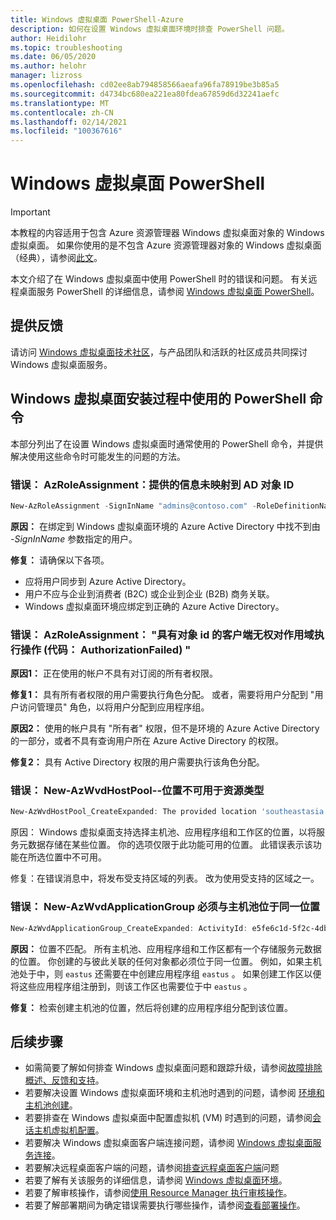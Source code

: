 ```yaml
---
title: Windows 虚拟桌面 PowerShell-Azure
description: 如何在设置 Windows 虚拟桌面环境时排查 PowerShell 问题。
author: Heidilohr
ms.topic: troubleshooting
ms.date: 06/05/2020
ms.author: helohr
manager: lizross
ms.openlocfilehash: cd02ee8ab794858566aeafa96fa78919be3b85a5
ms.sourcegitcommit: d4734bc680ea221ea80fdea67859d6d32241aefc
ms.translationtype: MT
ms.contentlocale: zh-CN
ms.lasthandoff: 02/14/2021
ms.locfileid: "100367616"
---
```

# <a name="windows-virtual-desktop-powershell"></a>Windows 虚拟桌面 PowerShell

>[!IMPORTANT]
>本教程的内容适用于包含 Azure 资源管理器 Windows 虚拟桌面对象的 Windows 虚拟桌面。 如果你使用的是不包含 Azure 资源管理器对象的 Windows 虚拟桌面（经典），请参阅[此文](./virtual-desktop-fall-2019/troubleshoot-powershell-2019.md)。

本文介绍了在 Windows 虚拟桌面中使用 PowerShell 时的错误和问题。 有关远程桌面服务 PowerShell 的详细信息，请参阅 [Windows 虚拟桌面 PowerShell](/powershell/windows-virtual-desktop/overview)。

## <a name="provide-feedback"></a>提供反馈

请访问 [Windows 虚拟桌面技术社区](https://techcommunity.microsoft.com/t5/Windows-Virtual-Desktop/bd-p/WindowsVirtualDesktop)，与产品团队和活跃的社区成员共同探讨 Windows 虚拟桌面服务。

## <a name="powershell-commands-used-during-windows-virtual-desktop-setup"></a>Windows 虚拟桌面安装过程中使用的 PowerShell 命令

本部分列出了在设置 Windows 虚拟桌面时通常使用的 PowerShell 命令，并提供解决使用这些命令时可能发生的问题的方法。

### <a name="error-new-azroleassignment-the-provided-information-does-not-map-to-an-ad-object-id"></a>错误： AzRoleAssignment：提供的信息未映射到 AD 对象 ID

```powershell
New-AzRoleAssignment -SignInName "admins@contoso.com" -RoleDefinitionName "Desktop Virtualization User" -ResourceName "0301HP-DAG" -ResourceGroupName 0301RG -ResourceType 'Microsoft.DesktopVirtualization/applicationGroups'
```

**原因：** 在绑定到 Windows 虚拟桌面环境的 Azure Active Directory 中找不到由 *-SignInName* 参数指定的用户。

**修复：** 请确保以下各项。

- 应将用户同步到 Azure Active Directory。
- 用户不应与企业到消费者 (B2C) 或企业到企业 (B2B) 商务关联。
- Windows 虚拟桌面环境应绑定到正确的 Azure Active Directory。

### <a name="error-new-azroleassignment-the-client-with-object-id-does-not-have-authorization-to-perform-action-over-scope-code-authorizationfailed"></a>错误： AzRoleAssignment： "具有对象 id 的客户端无权对作用域执行操作 (代码： AuthorizationFailed) "

**原因1：** 正在使用的帐户不具有对订阅的所有者权限。

**修复1：** 具有所有者权限的用户需要执行角色分配。 或者，需要将用户分配到 "用户访问管理员" 角色，以将用户分配到应用程序组。

**原因2：** 使用的帐户具有 "所有者" 权限，但不是环境的 Azure Active Directory 的一部分，或者不具有查询用户所在 Azure Active Directory 的权限。

**修复2：** 具有 Active Directory 权限的用户需要执行该角色分配。

### <a name="error-new-azwvdhostpool----the-location-is-not-available-for-resource-type"></a>错误： New-AzWvdHostPool--位置不可用于资源类型

```powershell
New-AzWvdHostPool_CreateExpanded: The provided location 'southeastasia' is not available for resource type 'Microsoft.DesktopVirtualization/hostpools'. List of available regions for the resource type is 'eastus,eastus2,westus,westus2,northcentralus,southcentralus,westcentralus,centralus'.
```

原因： Windows 虚拟桌面支持选择主机池、应用程序组和工作区的位置，以将服务元数据存储在某些位置。 你的选项仅限于此功能可用的位置。 此错误表示该功能在所选位置中不可用。

修复：在错误消息中，将发布受支持区域的列表。 改为使用受支持的区域之一。

### <a name="error-new-azwvdapplicationgroup-must-be-in-same-location-as-host-pool"></a>错误： New-AzWvdApplicationGroup 必须与主机池位于同一位置

```powershell
New-AzWvdApplicationGroup_CreateExpanded: ActivityId: e5fe6c1d-5f2c-4db9-817d-e423b8b7d168 Error: ApplicationGroup must be in same location as associated HostPool
```

**原因：** 位置不匹配。 所有主机池、应用程序组和工作区都有一个存储服务元数据的位置。 你创建的与彼此关联的任何对象都必须位于同一位置。 例如，如果主机池处于中，则 `eastus` 还需要在中创建应用程序组 `eastus` 。 如果创建工作区以便将这些应用程序组注册到，则该工作区也需要位于中 `eastus` 。

**修复：** 检索创建主机池的位置，然后将创建的应用程序组分配到该位置。

## <a name="next-steps"></a>后续步骤

- 如需简要了解如何排查 Windows 虚拟桌面问题和跟踪升级，请参阅[故障排除概述、反馈和支持](troubleshoot-set-up-overview.md)。
- 若要解决设置 Windows 虚拟桌面环境和主机池时遇到的问题，请参阅 [环境和主机池创建](troubleshoot-set-up-issues.md)。
- 若要排查在 Windows 虚拟桌面中配置虚拟机 (VM) 时遇到的问题，请参阅[会话主机虚拟机配置](troubleshoot-vm-configuration.md)。
- 若要解决 Windows 虚拟桌面客户端连接问题，请参阅 [Windows 虚拟桌面服务连接](troubleshoot-service-connection.md)。
- 若要解决远程桌面客户端的问题，请参阅[排查远程桌面客户端](troubleshoot-client.md)问题
- 若要了解有关该服务的详细信息，请参阅 [Windows 虚拟桌面环境](environment-setup.md)。
- 若要了解审核操作，请参阅[使用 Resource Manager 执行审核操作](../azure-resource-manager/management/view-activity-logs.md)。
- 若要了解部署期间为确定错误需要执行哪些操作，请参阅[查看部署操作](../azure-resource-manager/templates/deployment-history.md)。
